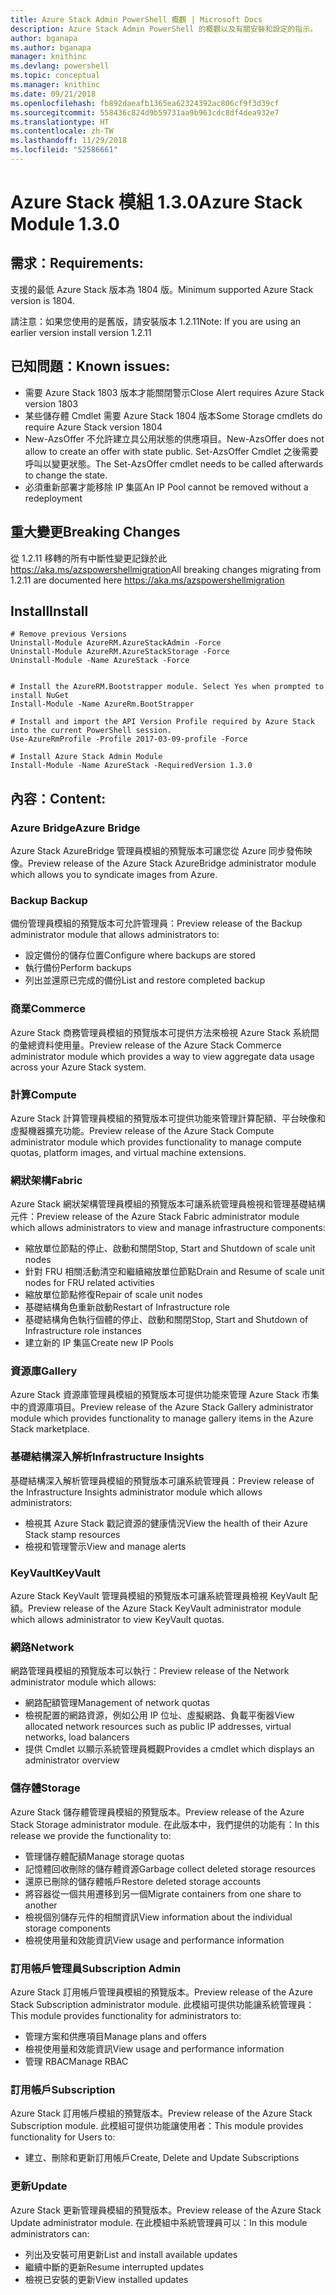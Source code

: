 ```yaml
---
title: Azure Stack Admin PowerShell 概觀 | Microsoft Docs
description: Azure Stack Admin PowerShell 的概觀以及有關安裝和設定的指示。
author: bganapa
ms.author: bganapa
manager: knithinc
ms.devlang: powershell
ms.topic: conceptual
ms.manager: knithinc
ms.date: 09/21/2018
ms.openlocfilehash: fb892daeafb1365ea62324392ac806cf9f3d39cf
ms.sourcegitcommit: 558436c824d9b59731aa9b963cdc8df4dea932e7
ms.translationtype: HT
ms.contentlocale: zh-TW
ms.lasthandoff: 11/29/2018
ms.locfileid: "52586661"
---
```

# <a name="azure-stack-module-130"></a><span data-ttu-id="eeb0e-103">Azure Stack 模組 1.3.0</span><span class="sxs-lookup"><span data-stu-id="eeb0e-103">Azure Stack Module 1.3.0</span></span>

## <a name="requirements"></a><span data-ttu-id="eeb0e-104">需求：</span><span class="sxs-lookup"><span data-stu-id="eeb0e-104">Requirements:</span></span>
<span data-ttu-id="eeb0e-105">支援的最低 Azure Stack 版本為 1804 版。</span><span class="sxs-lookup"><span data-stu-id="eeb0e-105">Minimum supported Azure Stack version is 1804.</span></span>

<span data-ttu-id="eeb0e-106">請注意：如果您使用的是舊版，請安裝版本 1.2.11</span><span class="sxs-lookup"><span data-stu-id="eeb0e-106">Note: If you are using an earlier version install version 1.2.11</span></span>

## <a name="known-issues"></a><span data-ttu-id="eeb0e-107">已知問題：</span><span class="sxs-lookup"><span data-stu-id="eeb0e-107">Known issues:</span></span>

- <span data-ttu-id="eeb0e-108">需要 Azure Stack 1803 版本才能關閉警示</span><span class="sxs-lookup"><span data-stu-id="eeb0e-108">Close Alert requires Azure Stack version 1803</span></span>
- <span data-ttu-id="eeb0e-109">某些儲存體 Cmdlet 需要 Azure Stack 1804 版本</span><span class="sxs-lookup"><span data-stu-id="eeb0e-109">Some Storage cmdlets do require Azure Stack version 1804</span></span>
- <span data-ttu-id="eeb0e-110">New-AzsOffer 不允許建立具公用狀態的供應項目。</span><span class="sxs-lookup"><span data-stu-id="eeb0e-110">New-AzsOffer does not allow to create an offer with state public.</span></span> <span data-ttu-id="eeb0e-111">Set-AzsOffer Cmdlet 之後需要呼叫以變更狀態。</span><span class="sxs-lookup"><span data-stu-id="eeb0e-111">The Set-AzsOffer cmdlet needs to be called afterwards to change the state.</span></span>
- <span data-ttu-id="eeb0e-112">必須重新部署才能移除 IP 集區</span><span class="sxs-lookup"><span data-stu-id="eeb0e-112">An IP Pool cannot be removed without a redeployment</span></span>

## <a name="breaking-changes"></a><span data-ttu-id="eeb0e-113">重大變更</span><span class="sxs-lookup"><span data-stu-id="eeb0e-113">Breaking Changes</span></span>
<span data-ttu-id="eeb0e-114">從 1.2.11 移轉的所有中斷性變更記錄於此 https://aka.ms/azspowershellmigration</span><span class="sxs-lookup"><span data-stu-id="eeb0e-114">All breaking changes migrating from 1.2.11 are documented here https://aka.ms/azspowershellmigration</span></span>

## <a name="install"></a><span data-ttu-id="eeb0e-115">Install</span><span class="sxs-lookup"><span data-stu-id="eeb0e-115">Install</span></span>
```
# Remove previous Versions
Uninstall-Module AzureRM.AzureStackAdmin -Force
Uninstall-Module AzureRM.AzureStackStorage -Force
Uninstall-Module -Name AzureStack -Force 


# Install the AzureRM.Bootstrapper module. Select Yes when prompted to install NuGet
Install-Module -Name AzureRm.BootStrapper

# Install and import the API Version Profile required by Azure Stack into the current PowerShell session.
Use-AzureRmProfile -Profile 2017-03-09-profile -Force

# Install Azure Stack Admin Module
Install-Module -Name AzureStack -RequiredVersion 1.3.0
```
## <a name="content"></a><span data-ttu-id="eeb0e-116">內容：</span><span class="sxs-lookup"><span data-stu-id="eeb0e-116">Content:</span></span>
### <a name="azure-bridge"></a><span data-ttu-id="eeb0e-117">Azure Bridge</span><span class="sxs-lookup"><span data-stu-id="eeb0e-117">Azure Bridge</span></span>
<span data-ttu-id="eeb0e-118">Azure Stack AzureBridge 管理員模組的預覽版本可讓您從 Azure 同步發佈映像。</span><span class="sxs-lookup"><span data-stu-id="eeb0e-118">Preview release of the Azure Stack AzureBridge administrator module which allows you to syndicate images from Azure.</span></span>

### <a name="backup"></a><span data-ttu-id="eeb0e-119">Backup </span><span class="sxs-lookup"><span data-stu-id="eeb0e-119">Backup</span></span>
<span data-ttu-id="eeb0e-120">備份管理員模組的預覽版本可允許管理員：</span><span class="sxs-lookup"><span data-stu-id="eeb0e-120">Preview release of the Backup administrator module that allows administrators to:</span></span>
- <span data-ttu-id="eeb0e-121">設定備份的儲存位置</span><span class="sxs-lookup"><span data-stu-id="eeb0e-121">Configure where backups are stored</span></span>
- <span data-ttu-id="eeb0e-122">執行備份</span><span class="sxs-lookup"><span data-stu-id="eeb0e-122">Perform backups</span></span>
- <span data-ttu-id="eeb0e-123">列出並還原已完成的備份</span><span class="sxs-lookup"><span data-stu-id="eeb0e-123">List and restore completed backup</span></span>

### <a name="commerce"></a><span data-ttu-id="eeb0e-124">商業</span><span class="sxs-lookup"><span data-stu-id="eeb0e-124">Commerce</span></span>
<span data-ttu-id="eeb0e-125">Azure Stack 商務管理員模組的預覽版本可提供方法來檢視 Azure Stack 系統間的彙總資料使用量。</span><span class="sxs-lookup"><span data-stu-id="eeb0e-125">Preview release of the Azure Stack Commerce administrator module which provides a way to view aggregate data usage across your Azure Stack system.</span></span>

### <a name="compute"></a><span data-ttu-id="eeb0e-126">計算</span><span class="sxs-lookup"><span data-stu-id="eeb0e-126">Compute</span></span>
<span data-ttu-id="eeb0e-127">Azure Stack 計算管理員模組的預覽版本可提供功能來管理計算配額、平台映像和虛擬機器擴充功能。</span><span class="sxs-lookup"><span data-stu-id="eeb0e-127">Preview release of the Azure Stack Compute administrator module which provides functionality to manage compute quotas, platform images, and virtual machine extensions.</span></span>

### <a name="fabric"></a><span data-ttu-id="eeb0e-128">網狀架構</span><span class="sxs-lookup"><span data-stu-id="eeb0e-128">Fabric</span></span>
<span data-ttu-id="eeb0e-129">Azure Stack 網狀架構管理員模組的預覽版本可讓系統管理員檢視和管理基礎結構元件：</span><span class="sxs-lookup"><span data-stu-id="eeb0e-129">Preview release of the Azure Stack Fabric administrator module which allows administrators to view and manage infrastructure components:</span></span>
- <span data-ttu-id="eeb0e-130">縮放單位節點的停止、啟動和關閉</span><span class="sxs-lookup"><span data-stu-id="eeb0e-130">Stop, Start and Shutdown of scale unit nodes</span></span>
- <span data-ttu-id="eeb0e-131">針對 FRU 相關活動清空和繼續縮放單位節點</span><span class="sxs-lookup"><span data-stu-id="eeb0e-131">Drain and Resume of scale unit nodes for FRU related activities</span></span>
- <span data-ttu-id="eeb0e-132">縮放單位節點修復</span><span class="sxs-lookup"><span data-stu-id="eeb0e-132">Repair of scale unit nodes</span></span>
- <span data-ttu-id="eeb0e-133">基礎結構角色重新啟動</span><span class="sxs-lookup"><span data-stu-id="eeb0e-133">Restart of Infrastructure role</span></span>
- <span data-ttu-id="eeb0e-134">基礎結構角色執行個體的停止、啟動和關閉</span><span class="sxs-lookup"><span data-stu-id="eeb0e-134">Stop, Start and Shutdown of Infrastructure role instances</span></span>
- <span data-ttu-id="eeb0e-135">建立新的 IP 集區</span><span class="sxs-lookup"><span data-stu-id="eeb0e-135">Create new IP Pools</span></span>


### <a name="gallery"></a><span data-ttu-id="eeb0e-136">資源庫</span><span class="sxs-lookup"><span data-stu-id="eeb0e-136">Gallery</span></span>
<span data-ttu-id="eeb0e-137">Azure Stack 資源庫管理員模組的預覽版本可提供功能來管理 Azure Stack 市集中的資源庫項目。</span><span class="sxs-lookup"><span data-stu-id="eeb0e-137">Preview release of the Azure Stack Gallery administrator module which provides functionality to manage gallery items in the Azure Stack marketplace.</span></span>

### <a name="infrastructure-insights"></a><span data-ttu-id="eeb0e-138">基礎結構深入解析</span><span class="sxs-lookup"><span data-stu-id="eeb0e-138">Infrastructure Insights</span></span>
<span data-ttu-id="eeb0e-139">基礎結構深入解析管理員模組的預覽版本可讓系統管理員：</span><span class="sxs-lookup"><span data-stu-id="eeb0e-139">Preview release of the Infrastructure Insights administrator module which allows administrators:</span></span>
- <span data-ttu-id="eeb0e-140">檢視其 Azure Stack 戳記資源的健康情況</span><span class="sxs-lookup"><span data-stu-id="eeb0e-140">View the health of their Azure Stack stamp resources</span></span>
- <span data-ttu-id="eeb0e-141">檢視和管理警示</span><span class="sxs-lookup"><span data-stu-id="eeb0e-141">View and manage alerts</span></span>

### <a name="keyvault"></a><span data-ttu-id="eeb0e-142">KeyVault</span><span class="sxs-lookup"><span data-stu-id="eeb0e-142">KeyVault</span></span>
<span data-ttu-id="eeb0e-143">Azure Stack KeyVault 管理員模組的預覽版本可讓系統管理員檢視 KeyVault 配額。</span><span class="sxs-lookup"><span data-stu-id="eeb0e-143">Preview release of the Azure Stack KeyVault administrator module which allows administrator to view KeyVault quotas.</span></span>

### <a name="network"></a><span data-ttu-id="eeb0e-144">網路</span><span class="sxs-lookup"><span data-stu-id="eeb0e-144">Network</span></span>
<span data-ttu-id="eeb0e-145">網路管理員模組的預覽版本可以執行：</span><span class="sxs-lookup"><span data-stu-id="eeb0e-145">Preview release of the Network administrator module which allows:</span></span>
- <span data-ttu-id="eeb0e-146">網路配額管理</span><span class="sxs-lookup"><span data-stu-id="eeb0e-146">Management of network quotas</span></span>
- <span data-ttu-id="eeb0e-147">檢視配置的網路資源，例如公用 IP 位址、虛擬網路、負載平衡器</span><span class="sxs-lookup"><span data-stu-id="eeb0e-147">View allocated network resources such as public IP addresses, virtual networks, load balancers</span></span>
- <span data-ttu-id="eeb0e-148">提供 Cmdlet 以顯示系統管理員概觀</span><span class="sxs-lookup"><span data-stu-id="eeb0e-148">Provides a cmdlet which displays an administrator overview</span></span>

### <a name="storage"></a><span data-ttu-id="eeb0e-149">儲存體</span><span class="sxs-lookup"><span data-stu-id="eeb0e-149">Storage</span></span>
<span data-ttu-id="eeb0e-150">Azure Stack 儲存體管理員模組的預覽版本。</span><span class="sxs-lookup"><span data-stu-id="eeb0e-150">Preview release of the Azure Stack Storage administrator module.</span></span>  <span data-ttu-id="eeb0e-151">在此版本中，我們提供的功能有：</span><span class="sxs-lookup"><span data-stu-id="eeb0e-151">In this release we provide the functionality to:</span></span>
- <span data-ttu-id="eeb0e-152">管理儲存體配額</span><span class="sxs-lookup"><span data-stu-id="eeb0e-152">Manage storage quotas</span></span>
- <span data-ttu-id="eeb0e-153">記憶體回收刪除的儲存體資源</span><span class="sxs-lookup"><span data-stu-id="eeb0e-153">Garbage collect deleted storage resources</span></span>
- <span data-ttu-id="eeb0e-154">還原已刪除的儲存體帳戶</span><span class="sxs-lookup"><span data-stu-id="eeb0e-154">Restore deleted storage accounts</span></span>
- <span data-ttu-id="eeb0e-155">將容器從一個共用遷移到另一個</span><span class="sxs-lookup"><span data-stu-id="eeb0e-155">Migrate containers from one share to another</span></span>
- <span data-ttu-id="eeb0e-156">檢視個別儲存元件的相關資訊</span><span class="sxs-lookup"><span data-stu-id="eeb0e-156">View information about the individual storage components</span></span>
- <span data-ttu-id="eeb0e-157">檢視使用量和效能資訊</span><span class="sxs-lookup"><span data-stu-id="eeb0e-157">View usage and performance information</span></span>

### <a name="subscription-admin"></a><span data-ttu-id="eeb0e-158">訂用帳戶管理員</span><span class="sxs-lookup"><span data-stu-id="eeb0e-158">Subscription Admin</span></span>
<span data-ttu-id="eeb0e-159">Azure Stack 訂用帳戶管理員模組的預覽版本。</span><span class="sxs-lookup"><span data-stu-id="eeb0e-159">Preview release of the Azure Stack Subscription administrator module.</span></span>  <span data-ttu-id="eeb0e-160">此模組可提供功能讓系統管理員：</span><span class="sxs-lookup"><span data-stu-id="eeb0e-160">This module provides functionality for administrators to:</span></span>
- <span data-ttu-id="eeb0e-161">管理方案和供應項目</span><span class="sxs-lookup"><span data-stu-id="eeb0e-161">Manage plans and offers</span></span>
- <span data-ttu-id="eeb0e-162">檢視使用量和效能資訊</span><span class="sxs-lookup"><span data-stu-id="eeb0e-162">View usage and performance information</span></span>
- <span data-ttu-id="eeb0e-163">管理 RBAC</span><span class="sxs-lookup"><span data-stu-id="eeb0e-163">Manage RBAC</span></span>

### <a name="subscription"></a><span data-ttu-id="eeb0e-164">訂用帳戶</span><span class="sxs-lookup"><span data-stu-id="eeb0e-164">Subscription</span></span>
<span data-ttu-id="eeb0e-165">Azure Stack 訂用帳戶模組的預覽版本。</span><span class="sxs-lookup"><span data-stu-id="eeb0e-165">Preview release of the Azure Stack Subscription module.</span></span>  <span data-ttu-id="eeb0e-166">此模組可提供功能讓使用者：</span><span class="sxs-lookup"><span data-stu-id="eeb0e-166">This module provides functionality for Users to:</span></span>
- <span data-ttu-id="eeb0e-167">建立、刪除和更新訂用帳戶</span><span class="sxs-lookup"><span data-stu-id="eeb0e-167">Create, Delete and Update Subscriptions</span></span>

### <a name="update"></a><span data-ttu-id="eeb0e-168">更新</span><span class="sxs-lookup"><span data-stu-id="eeb0e-168">Update</span></span>
<span data-ttu-id="eeb0e-169">Azure Stack 更新管理員模組的預覽版本。</span><span class="sxs-lookup"><span data-stu-id="eeb0e-169">Preview release of the Azure Stack Update administrator module.</span></span>  <span data-ttu-id="eeb0e-170">在此模組中系統管理員可以：</span><span class="sxs-lookup"><span data-stu-id="eeb0e-170">In this module administrators can:</span></span>
- <span data-ttu-id="eeb0e-171">列出及安裝可用更新</span><span class="sxs-lookup"><span data-stu-id="eeb0e-171">List and install available updates</span></span>
- <span data-ttu-id="eeb0e-172">繼續中斷的更新</span><span class="sxs-lookup"><span data-stu-id="eeb0e-172">Resume interrupted updates</span></span>
- <span data-ttu-id="eeb0e-173">檢視已安裝的更新</span><span class="sxs-lookup"><span data-stu-id="eeb0e-173">View installed updates</span></span>
